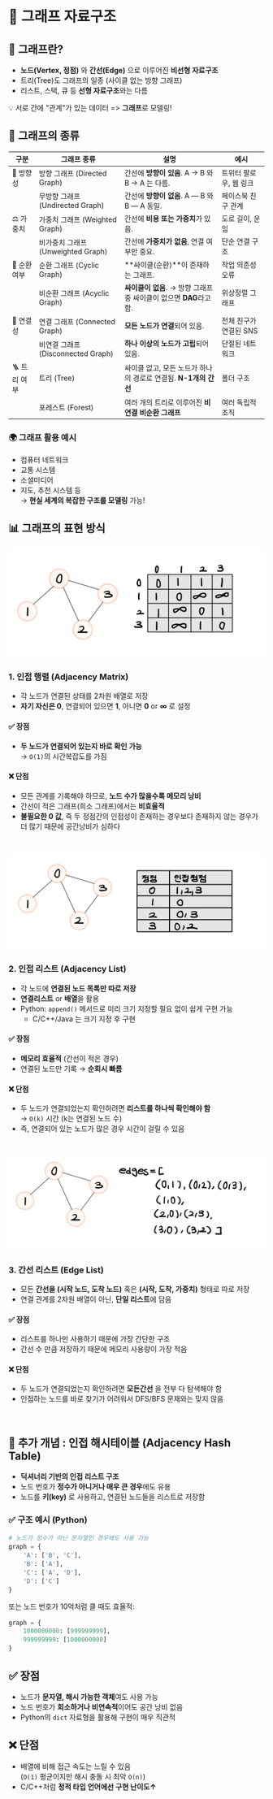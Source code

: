 # 📂 그래프 자료구조

## 📌 그래프란?
- **노드(Vertex, 정점)** 와 **간선(Edge)** 으로 이루어진 **비선형 자료구조**
- 트리(Tree)도 그래프의 일종 (사이클 없는 방향 그래프)
- 리스트, 스택, 큐 등 **선형 자료구조**와는 다름

💡 서로 간에 "관계"가 있는 데이터 => **그래프**로 모델링!

## 📂 그래프의 종류

| 구분         | 그래프 종류            | 설명                                                                 | 예시 |
|--------------|------------------------|----------------------------------------------------------------------|------|
| 🔁 방향성     | 방향 그래프 (Directed Graph) | 간선에 **방향이 있음**. A → B 와 B → A 는 다름.                       | 트위터 팔로우, 웹 링크 |
|              | 무방향 그래프 (Undirected Graph) | 간선에 **방향이 없음**. A ― B 와 B ― A 동일.                          | 페이스북 친구 관계 |
| ⚖️ 가중치     | 가중치 그래프 (Weighted Graph) | 간선에 **비용 또는 가중치**가 있음.                                  | 도로 길이, 운임 |
|              | 비가중치 그래프 (Unweighted Graph) | 간선에 **가중치가 없음**, 연결 여부만 중요.                            | 단순 연결 구조 |
| 🔄 순환 여부  | 순환 그래프 (Cyclic Graph) | **싸이클(순환)**이 존재하는 그래프.                                  | 작업 의존성 오류 |
|              | 비순환 그래프 (Acyclic Graph) | **싸이클이 없음**. → 방향 그래프 중 싸이클이 없으면 **DAG**라고 함.   | 위상정렬 그래프 |
| 🔗 연결성     | 연결 그래프 (Connected Graph) | **모든 노드가 연결**되어 있음.                                        | 전체 친구가 연결된 SNS |
|              | 비연결 그래프 (Disconnected Graph) | **하나 이상의 노드가 고립**되어 있음.                                 | 단절된 네트워크 |
| 🪜 트리 여부  | 트리 (Tree)              | 싸이클 없고, 모든 노드가 하나의 경로로 연결됨. **N-1개의 간선**        | 폴더 구조 |
|              | 포레스트 (Forest)        | 여러 개의 트리로 이루어진 **비연결 비순환 그래프**                     | 여러 독립적 조직 |





### 🌍 그래프 활용 예시
- 컴퓨터 네트워크
- 교통 시스템
- 소셜미디어
- 지도, 추천 시스템 등  
→ **현실 세계의 복잡한 구조를 모델링** 가능!



## 📊 그래프의 표현 방식
![인접행렬](../img/graph-1.jpeg)
### 1. 인접 행렬 (Adjacency Matrix)
- 각 노드가 연결된 상태를 2차원 배열로 저장
- **자기 자신은 0**, 연결되어 있으면 **1**, 아니면 **0** or **∞** 로 설정

#### ✅ 장점
- **두 노드가 연결되어 있는지 바로 확인 가능**  
  → `O(1)`의 시간복잡도를 가짐

#### ❌ 단점
- 모든 관계를 기록해야 하므로, **노드 수가 많을수록 메모리 낭비**
- 간선이 적은 그래프(희소 그래프)에서는 **비효율적**
- **불필요한 0 값**, 즉 두 정점간의 인접성이 존재하는 경우보다 존재하지 않는 경우가 더 많기 때문에 공간낭비가 심하다

<br>

![인접행렬](../img/graph-2.jpeg)

### 2. 인접 리스트 (Adjacency List)
- 각 노드에 **연결된 노드 목록만 따로 저장**
- **연결리스트** or **배열**을 활용
- Python: `append()` 메서드로 미리 크기 지정할 필요 없이 쉽게 구현 가능  
  * C/C++/Java 는 크기 지정 후 구현

#### ✅ 장점
- **메모리 효율적** (간선이 적은 경우)
- 연결된 노드만 기록 → **순회시 빠름**

#### ❌ 단점
- 두 노드가 연결되었는지 확인하려면 **리스트를 하나씩 확인해야 함**  
  → `O(k)` 시간 (k는 연결된 노드 수)
- 즉, 연결되어 있는 노드가 많은 경우 시간이 걸릴 수 있음

<br>

![인접행렬](../img/graph-3.jpeg)

### 3. 간선 리스트 (Edge List)

- 모든 **간선을 (시작 노드, 도착 노드)** 혹은 **(시작, 도착, 가중치)** 형태로 따로 저장
- 연결 관계를 2차원 배열이 아닌, **단일 리스트**에 담음

#### ✅ 장점
- 리스트를 하나만 사용하기 때문에 가장 간단한 구조
- 간선 수 만큼 저장하기 때문에 메모리 사용량이 가장 적음


#### ❌ 단점
- 두 노드가 연결되었는지 확인하려면 **모든간선** 을 전부 다 탐색해야 함
- 인접하는 노드를 바로 찾기가 어려워서 DFS/BFS 문재와는 맞지 않음



<br>


## 📎 추가 개념 : 인접 해시테이블 (Adjacency Hash Table)

- **딕셔너리 기반의 인접 리스트 구조**
- 노드 번호가 **정수가 아니거나 매우 큰 경우**에도 유용
- 노드를 **키(key)** 로 사용하고, 연결된 노드들을 리스트로 저장함


### ✅ 구조 예시 (Python)

```python
# 노드가 정수가 아닌 문자열인 경우에도 사용 가능
graph = {
    'A': ['B', 'C'],
    'B': ['A'],
    'C': ['A', 'D'],
    'D': ['C']
}
```
또는 노드 번호가 10억처럼 클 때도 효율적:

```python
graph = {
    1000000000: [999999999],
    999999999: [1000000000]
}
```

                        
## ✅ 장점
- 노드가 **문자열, 해시 가능한 객체**여도 사용 가능
- 노드 번호가 **희소하거나 비연속적**이어도 공간 낭비 없음
- Python의 `dict` 자료형을 활용해 구현이 매우 직관적



## ❌ 단점
- 배열에 비해 접근 속도는 느릴 수 있음  
  (`O(1)` 평균이지만 해시 충돌 시 최악 `O(n)`)
- C/C++처럼 **정적 타입 언어에선 구현 난이도↑**




